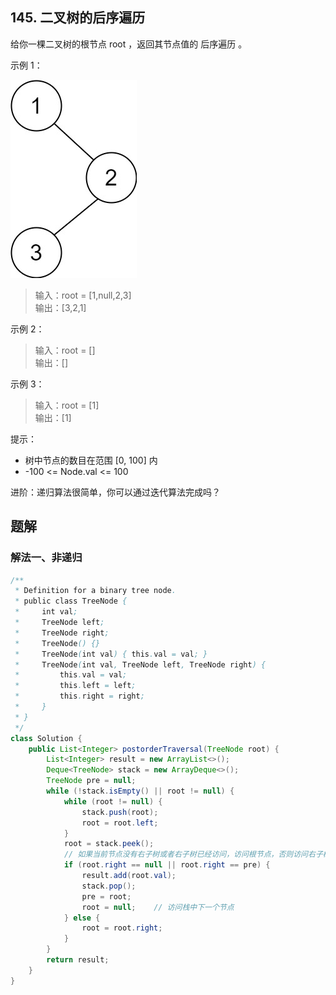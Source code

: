 ## 145. 二叉树的后序遍历

给你一棵二叉树的根节点 root ，返回其节点值的 后序遍历 。

 

示例 1：

![后序](./figs/pre1.jpg)

>输入：root = [1,null,2,3]  
>输出：[3,2,1]  

示例 2：

>输入：root = []  
>输出：[]  


示例 3：

>输入：root = [1]  
>输出：[1]  
 

提示：

- 树中节点的数目在范围 [0, 100] 内
- -100 <= Node.val <= 100
 

进阶：递归算法很简单，你可以通过迭代算法完成吗？


## 题解

### 解法一、非递归

```java
/**
 * Definition for a binary tree node.
 * public class TreeNode {
 *     int val;
 *     TreeNode left;
 *     TreeNode right;
 *     TreeNode() {}
 *     TreeNode(int val) { this.val = val; }
 *     TreeNode(int val, TreeNode left, TreeNode right) {
 *         this.val = val;
 *         this.left = left;
 *         this.right = right;
 *     }
 * }
 */
class Solution {
    public List<Integer> postorderTraversal(TreeNode root) {
        List<Integer> result = new ArrayList<>();
        Deque<TreeNode> stack = new ArrayDeque<>();
        TreeNode pre = null;
        while (!stack.isEmpty() || root != null) {
            while (root != null) {
                stack.push(root);
                root = root.left;
            }
            root = stack.peek();
            // 如果当前节点没有右子树或者右子树已经访问，访问根节点，否则访问右子树
            if (root.right == null || root.right == pre) {
                result.add(root.val);
                stack.pop();
                pre = root;
                root = null;    // 访问栈中下一个节点
            } else {
                root = root.right;
            }
        }
        return result;
    }
}
```